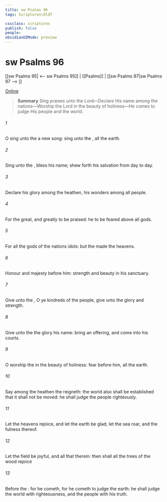 ```yaml
---
title: sw Psalms 96
tags: Scriptures\OldT

cssclass: scriptures
publish: false
people:
obsidianUIMode: preview
---
```


# sw Psalms 96
[[sw Psalms 95| <-- sw Psalms 95]] | [[Psalms]] | [[sw Psalms 97|sw Psalms 97 --> ]]

[Online](https://churchofjesuschrist.org/study/scriptures/ot/ps/96?lang=eng)

> __Summary__
Sing praises unto the Lord—Declare His name among the nations—Worship the Lord in the beauty of holiness—He comes to judge His people and the world.

###### 1 
O sing unto the  a new song: sing unto the , all the earth.

###### 2 
Sing unto the , bless his name; shew forth his salvation from day to day.

###### 3 
Declare his glory among the heathen, his wonders among all people.

###### 4 
For the   great, and greatly to be praised: he  to be feared above all gods.

###### 5 
For all the gods of the nations  idols: but the  made the heavens.

###### 6 
Honour and majesty  before him: strength and beauty  in his sanctuary.

###### 7 
Give unto the , O ye kindreds of the people, give unto the  glory and strength.

###### 8 
Give unto the  the glory  his name: bring an offering, and come into his courts.

###### 9 
O worship the  in the beauty of holiness: fear before him, all the earth.

###### 10 
Say among the heathen  the  reigneth: the world also shall be established that it shall not be moved: he shall judge the people righteously.

###### 11 
Let the heavens rejoice, and let the earth be glad; let the sea roar, and the fulness thereof.

###### 12 
Let the field be joyful, and all that  therein: then shall all the trees of the wood rejoice

###### 13 
Before the : for he cometh, for he cometh to judge the earth: he shall judge the world with righteousness, and the people with his truth.

